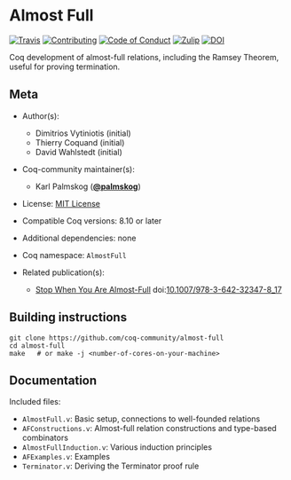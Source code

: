 # Almost Full

[![Travis][travis-shield]][travis-link]
[![Contributing][contributing-shield]][contributing-link]
[![Code of Conduct][conduct-shield]][conduct-link]
[![Zulip][zulip-shield]][zulip-link]
[![DOI][doi-shield]][doi-link]

[travis-shield]: https://travis-ci.com/coq-community/almost-full.svg?branch=master
[travis-link]: https://travis-ci.com/coq-community/almost-full/builds

[contributing-shield]: https://img.shields.io/badge/contributions-welcome-%23f7931e.svg
[contributing-link]: https://github.com/coq-community/manifesto/blob/master/CONTRIBUTING.md

[conduct-shield]: https://img.shields.io/badge/%E2%9D%A4-code%20of%20conduct-%23f15a24.svg
[conduct-link]: https://github.com/coq-community/manifesto/blob/master/CODE_OF_CONDUCT.md

[zulip-shield]: https://img.shields.io/badge/chat-on%20zulip-%23c1272d.svg
[zulip-link]: https://coq.zulipchat.com/#narrow/stream/237663-coq-community-devs.20.26.20users


[doi-shield]: https://zenodo.org/badge/DOI/10.1007/978-3-642-32347-8_17.svg
[doi-link]: https://doi.org/10.1007/978-3-642-32347-8_17

Coq development of almost-full relations, including the Ramsey
Theorem, useful for proving termination.

## Meta

- Author(s):
  - Dimitrios Vytiniotis (initial)
  - Thierry Coquand (initial)
  - David Wahlstedt (initial)

- Coq-community maintainer(s):
  - Karl Palmskog ([**@palmskog**](https://github.com/palmskog))
- License: [MIT License](LICENSE)
- Compatible Coq versions: 8.10 or later
- Additional dependencies: none
- Coq namespace: `AlmostFull`
- Related publication(s):
  - [Stop When You Are Almost-Full](http://citeseerx.ist.psu.edu/viewdoc/download?doi=10.1.1.225.3021&amp;rep=rep1&amp;type=pdf) doi:[10.1007/978-3-642-32347-8_17](https://doi.org/10.1007/978-3-642-32347-8_17)

## Building instructions

``` shell
git clone https://github.com/coq-community/almost-full
cd almost-full
make   # or make -j <number-of-cores-on-your-machine>
```

## Documentation

Included files:
- `AlmostFull.v`: Basic setup, connections to well-founded relations
- `AFConstructions.v`: Almost-full relation constructions and type-based combinators
- `AlmostFullInduction.v`: Various induction principles 
- `AFExamples.v`: Examples
- `Terminator.v`: Deriving the Terminator proof rule
